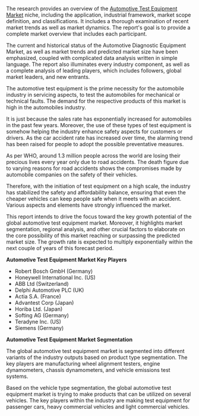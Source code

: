 <p>The research provides an overview of the <a href="https://www.marketresearchfuture.com/reports/automotive-test-equipment-market-2204">Automotive Test Equipment Market</a> niche, including the application, industrial framework, market scope definition, and classifications. It includes a thorough examination of recent market trends as well as market dynamics. The report's goal is to provide a complete market overview that includes each participant.</p>
<p>The current and historical status of the Automotive Diagnostic Equipment Market, as well as market trends and predicted market size have been emphasized, coupled with complicated data analysis written in simple language. The report also illuminates every industry component, as well as a complete analysis of leading players, which includes followers, global market leaders, and new entrants.</p>
<p>The automotive test equipment is the prime necessity for the automobile industry in servicing aspects, to test the automobiles for mechanical or technical faults. The demand for the respective products of this market is high in the automobiles industry.</p>
<p>It is just because the sales rate has exponentially increased for automobiles in the past few years. Moreover, the use of these types of test equipment is somehow helping the industry enhance safety aspects for customers or drivers. As the car accident rate has increased over time, the alarming trend has been raised for people to adopt the possible preventative measures.</p>
<p>As per WHO, around 1.3 million people across the world are losing their precious lives every year only due to road accidents. The death figure due to varying reasons for road accidents shows the compromises made by automobile companies on the safety of their vehicles.</p>
<p>Therefore, with the initiation of test equipment on a high scale, the industry has stabilized the safety and affordability balance, ensuring that even the cheaper vehicles can keep people safe when it meets with an accident. Various aspects and elements have strongly influenced the market.</p>
<p>This report intends to drive the focus toward the key growth potential of the global automotive test equipment market. Moreover, it highlights market segmentation, regional analysis, and other crucial factors to elaborate on the core possibility of this market reaching or surpassing the predicted market size. The growth rate is expected to multiply exponentially within the next couple of years of this forecast period.</p>
<p><strong>Automotive Test Equipment Market Key Players</strong></p>
<ul>
<li>Robert Bosch GmbH (Germany)</li>
<li>Honeywell International Inc. (US)</li>
<li>ABB Ltd (Switzerland)</li>
<li>Delphi Automotive PLC (UK)</li>
<li>Actia S.A. (France)</li>
<li>Advantest Corp (Japan)</li>
<li>Horiba Ltd. (Japan)</li>
<li>Softing AG (Germany)</li>
<li>Teradyne Inc. (US)</li>
<li>Siemens (Germany)</li>
</ul>
<p><strong>Automotive Test Equipment Market Segmentation</strong></p>
<p>The global automotive test equipment market is segmented into different variants of the industry outputs based on product type segmentation. The key players are manufacturing wheel alignment testers, engine dynamometers, chassis dynamometers, and vehicle emissions test systems.</p>
<p>Based on the vehicle type segmentation, the global automotive test equipment market is trying to make products that can be utilized on several vehicles. The key players within the industry are making test equipment for passenger cars, heavy commercial vehicles and light commercial vehicles.</p>
